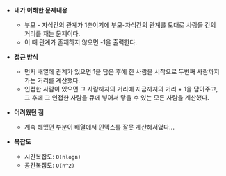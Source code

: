 - **내가 이해한 문제내용**
    - 부모 - 자식간의 관계가 1촌이기에 부모-자식간의 관계를 토대로 사람들 간의 거리를 재는 문제이다.
    - 이 때 관계가 존재하지 않으면 -1을 출력한다. 

- **접근 방식**
    - 먼저 배열에 관계가 있으면 1을 담은 후에 한 사람을 시작으로 두번째 사람까지 가는 거리를 계산했다.
    - 인접한 사람이 있으면 그 사람까지의 거리에 지금까지의 거리 + 1을 담아주고, 그 후에 그 인접한 사람을 큐에 넣어서 닿을 수 있는 모든 사람을 계산했다.
  
- **어려웠던 점**
    - 계속 헤맸던 부분이 배열에서 인덱스를 잘못 계산해서였다...
  
- **복잡도**
    - 시간복잡도:  `O(nlogn)`
    - 공간복잡도: `O(n^2)`
